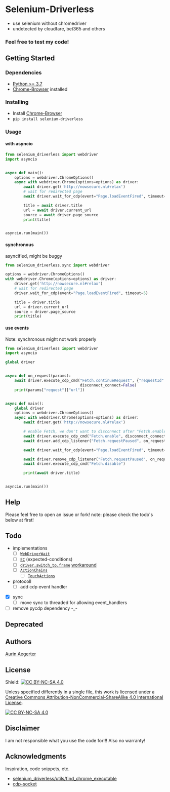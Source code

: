 # Selenium-Driverless

* use selenium without chromedriver
* undetected by cloudfare, bet365 and others

### Feel free to test my code!

## Getting Started

### Dependencies

* [Python >= 3.7](https://www.python.org/downloads/)
* [Chrome-Browser](https://www.google.de/chrome/) installed

### Installing

* Install [Chrome-Browser](https://www.google.de/chrome/)
* ```pip install selenium-driverless```


### Usage

#### with asyncio
```python
from selenium_driverless import webdriver
import asyncio


async def main():
    options = webdriver.ChromeOptions()
    async with webdriver.Chrome(options=options) as driver:
        await driver.get('http://nowsecure.nl#relax')
        # wait for redirected page
        await driver.wait_for_cdp(event="Page.loadEventFired", timeout=5)

        title = await driver.title
        url = await driver.current_url
        source = await driver.page_source
        print(title)


asyncio.run(main())
```

#### synchronous
asyncified, might be buggy

```python
from selenium_driverless.sync import webdriver

options = webdriver.ChromeOptions()
with webdriver.Chrome(options=options) as driver:
    driver.get('http://nowsecure.nl#relax')
    # wait for redirected page
    driver.wait_for_cdp(event="Page.loadEventFired", timeout=5)

    title = driver.title
    url = driver.current_url
    source = driver.page_source
    print(title)
```

#### use events
Note: synchronous might not work properly
```python
from selenium_driverless import webdriver
import asyncio

global driver


async def on_request(params):
    await driver.execute_cdp_cmd("Fetch.continueRequest", {"requestId": params['requestId']},
                                 disconnect_connect=False)
    print(params["request"]["url"])


async def main():
    global driver
    options = webdriver.ChromeOptions()
    async with webdriver.Chrome(options=options) as driver:
        await driver.get('http://nowsecure.nl#relax')

        # enable Fetch, we don't want to disconnect after "Fetch.enable"
        await driver.execute_cdp_cmd("Fetch.enable", disconnect_connect=False)
        await driver.add_cdp_listener("Fetch.requestPaused", on_request)

        await driver.wait_for_cdp(event="Page.loadEventFired", timeout=5)

        await driver.remove_cdp_listener("Fetch.requestPaused", on_request)
        await driver.execute_cdp_cmd("Fetch.disable")

        print(await driver.title)


asyncio.run(main())
```

## Help

Please feel free to open an issue or fork!
note: please check the todo's below at first!

## Todo
- implementations
  - [ ] [`WebDriverWait`](https://github.com/kaliiiiiiiiii/Selenium-Driverless/issues/7)
  - [ ] [`EC`](https://github.com/kaliiiiiiiiii/Selenium-Driverless/issues/7) (expected-conditions)
  - [ ] [`driver.switch_to.frame`](https://github.com/kaliiiiiiiiii/Selenium-Driverless/issues/7) [workaround](https://github.com/kaliiiiiiiiii/Selenium-Driverless/issues/9#issuecomment-1663436234)
  - [ ] [`ActionChains`](https://github.com/kaliiiiiiiiii/Selenium-Driverless/issues/5)
      - [ ] [`TouchActions`](https://github.com/kaliiiiiiiiii/Selenium-Driverless/issues/5)
- protocoll
  - [ ] add cdp event handler
- [x] sync
  - [ ] move sync to threaded for allowing event_handlers
- [ ] remove pycdp dependency -_-

## Deprecated

## Authors

[Aurin Aegerter](mailto:aurinliun@gmx.ch)

## License

Shield: [![CC BY-NC-SA 4.0][cc-by-nc-sa-shield]][cc-by-nc-sa]

Unless specified differently in a single file, this work is licensed under a
[Creative Commons Attribution-NonCommercial-ShareAlike 4.0 International License][cc-by-nc-sa].

[![CC BY-NC-SA 4.0][cc-by-nc-sa-image]][cc-by-nc-sa]

[cc-by-nc-sa]: http://creativecommons.org/licenses/by-nc-sa/4.0/
[cc-by-nc-sa-image]: https://licensebuttons.net/l/by-nc-sa/4.0/88x31.png
[cc-by-nc-sa-shield]: https://img.shields.io/badge/License-CC%20BY--NC--SA%204.0-lightgrey.svg

## Disclaimer

I am not responsible what you use the code for!!! Also no warranty!

## Acknowledgments

Inspiration, code snippets, etc.
* [selenium_driverless/utils/find_chrome_executable](https://github.com/ultrafunkamsterdam/undetected-chromedriver/blob/1c704a71cf4f29181a59ecf19ddff32f1b4fbfc0/undetected_chromedriver/__init__.py#L844)
* [cdp-socket](https://github.com/kaliiiiiiiiii/CDP-Socket)
